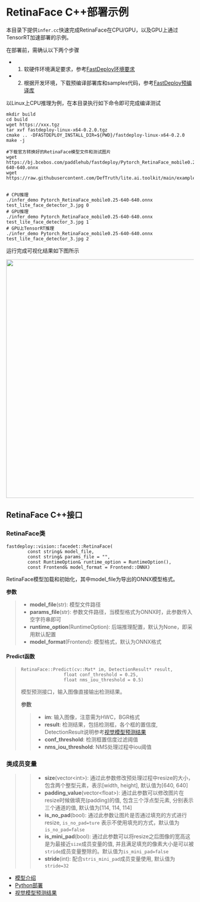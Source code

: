 # RetinaFace C++部署示例

本目录下提供`infer.cc`快速完成RetinaFace在CPU/GPU，以及GPU上通过TensorRT加速部署的示例。

在部署前，需确认以下两个步骤

- 1. 软硬件环境满足要求，参考[FastDeploy环境要求](../../../../../docs/quick_start/requirements.md)  
- 2. 根据开发环境，下载预编译部署库和samples代码，参考[FastDeploy预编译库](../../../../../docs/compile/prebuild_libraries.md)

以Linux上CPU推理为例，在本目录执行如下命令即可完成编译测试

```
mkdir build
cd build
wget https://xxx.tgz
tar xvf fastdeploy-linux-x64-0.2.0.tgz
cmake .. -DFASTDEPLOY_INSTALL_DIR=${PWD}/fastdeploy-linux-x64-0.2.0
make -j

#下载官方转换好的RetinaFace模型文件和测试图片
wget https://bj.bcebos.com/paddlehub/fastdeploy/Pytorch_RetinaFace_mobile0.25-640-640.onnx
wget https://raw.githubusercontent.com/DefTruth/lite.ai.toolkit/main/examples/lite/resources/test_lite_face_detector_3.jpg


# CPU推理
./infer_demo Pytorch_RetinaFace_mobile0.25-640-640.onnx test_lite_face_detector_3.jpg 0
# GPU推理
./infer_demo Pytorch_RetinaFace_mobile0.25-640-640.onnx test_lite_face_detector_3.jpg 1
# GPU上TensorRT推理
./infer_demo Pytorch_RetinaFace_mobile0.25-640-640.onnx test_lite_face_detector_3.jpg 2
```

运行完成可视化结果如下图所示

<img width="640" src="https://user-images.githubusercontent.com/67993288/183847558-abcd9a57-9cd9-4891-b09a-710963c99b74.jpg">

## RetinaFace C++接口

### RetinaFace类

```
fastdeploy::vision::facedet::RetinaFace(
        const string& model_file,
        const string& params_file = "",
        const RuntimeOption& runtime_option = RuntimeOption(),
        const Frontend& model_format = Frontend::ONNX)
```

RetinaFace模型加载和初始化，其中model_file为导出的ONNX模型格式。

**参数**

> * **model_file**(str): 模型文件路径
> * **params_file**(str): 参数文件路径，当模型格式为ONNX时，此参数传入空字符串即可
> * **runtime_option**(RuntimeOption): 后端推理配置，默认为None，即采用默认配置
> * **model_format**(Frontend): 模型格式，默认为ONNX格式

#### Predict函数

> ```
> RetinaFace::Predict(cv::Mat* im, DetectionResult* result,
>                 float conf_threshold = 0.25,
>                 float nms_iou_threshold = 0.5)
> ```
>
> 模型预测接口，输入图像直接输出检测结果。
>
> **参数**
>
> > * **im**: 输入图像，注意需为HWC，BGR格式
> > * **result**: 检测结果，包括检测框，各个框的置信度, DetectionResult说明参考[视觉模型预测结果](../../../../../docs/api/vision_results/)
> > * **conf_threshold**: 检测框置信度过滤阈值
> > * **nms_iou_threshold**: NMS处理过程中iou阈值

### 类成员变量

> > * **size**(vector&lt;int&gt;): 通过此参数修改预处理过程中resize的大小，包含两个整型元素，表示[width, height], 默认值为[640, 640]
> > * **padding_value**(vector&lt;float&gt;): 通过此参数可以修改图片在resize时候做填充(padding)的值, 包含三个浮点型元素, 分别表示三个通道的值, 默认值为[114, 114, 114]
> > * **is_no_pad**(bool): 通过此参数让图片是否通过填充的方式进行resize, `is_no_pad=ture` 表示不使用填充的方式，默认值为`is_no_pad=false`
> > * **is_mini_pad**(bool): 通过此参数可以将resize之后图像的宽高这是为最接近`size`成员变量的值, 并且满足填充的像素大小是可以被`stride`成员变量整除的。默认值为`is_mini_pad=false`
> > * **stride**(int): 配合`stris_mini_pad`成员变量使用, 默认值为`stride=32`

- [模型介绍](../../)
- [Python部署](../python)
- [视觉模型预测结果](../../../../../docs/api/vision_results/)
